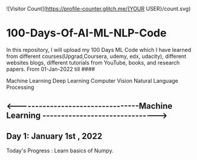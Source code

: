 ![Visitor Count](https://profile-counter.glitch.me/{YOUR USER}/count.svg)
# 100-Days-Of-AI-ML-NLP-Code

In this repository, I will upload my 100 Days ML Code which I have learned from different courses(Upgrad,Coursera, udemy, edx, udacity), different websites blogs, different tutorials from YouTube, books, and research papers. From 01-Jan-2022 till ####

Machine Learning
Deep Learning
Computer Vision
Natural Language Processing

## <---------------------------------Machine Learning ------------------------------->
## Day 1: January 1st , 2022
Today's Progress : Learn basics of Numpy.
